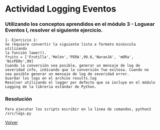 # Actividad Logging Eventos
### Utilizando los conceptos aprendidos en el módulo 3 - Loguear Eventos I, resolver el siguiente ejercicio.

    1- Ejercicio 1:
    Se requiere convertir la siguiente lista a formato minúscula utilizando
    la función lower().
    fruits = ['Frutilla','Melón','PERA',99.6,'NaranJA', 'mORa', 'NisPERo',99]
    Cuando la conversión sea posible, generar un mensaje de log de
    severidad info, indicando que la conversión fue exitosa. Cuando no
    sea posible generar un mensaje de log de severidad error.
    Guardar los logs en el archivo results.log
    Resolver utilizando el logger por defecto que se incluye en el módulo
    Logging de la librería estándar de Python.

### Resolución
`Para ejecutar los scripts escribir en la linea de comandos, python3 /src/logs.py`


[Volver](../)